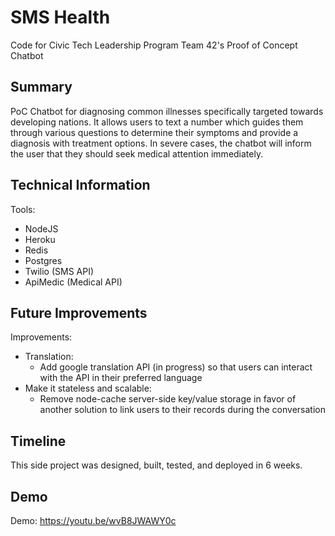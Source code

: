 # SMS Health

Code for Civic Tech Leadership Program Team 42's Proof of Concept Chatbot

## Summary

PoC Chatbot for diagnosing common illnesses specifically targeted towards developing nations. It allows users to text a number which guides them through various questions to determine their symptoms and provide a diagnosis with treatment options. In severe cases, the chatbot will inform the user that they should seek medical attention immediately.

## Technical Information

Tools:
- NodeJS
- Heroku
- Redis
- Postgres
- Twilio (SMS API)
- ApiMedic (Medical API)

## Future Improvements

Improvements:
- Translation:
  - Add google translation API (in progress) so that users can interact with the API in their preferred language
- Make it stateless and scalable:
  - Remove node-cache server-side key/value storage in favor of another solution to link users to their records during the conversation

## Timeline

This side project was designed, built, tested, and deployed in 6 weeks.

## Demo

Demo: https://youtu.be/wvB8JWAWY0c
